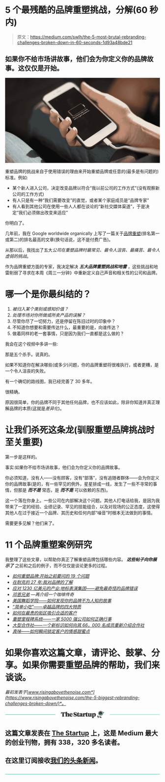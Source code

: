 # 5 个最残酷的品牌重塑挑战，分解(60 秒内)

> 原文：<https://medium.com/swlh/the-5-most-brutal-rebranding-challenges-broken-down-in-60-seconds-1d93a48bde21>

## 如果你不给市场讲故事，他们会为你定义你的品牌故事。这仅仅是开始。

![](img/cf1fea3d0f575220bf1385c8a04c12fe.png)

重塑品牌的挑战来自于使用错误的理由来开始重塑品牌或任意的(最多是有问题的)标准。例如:

*   某个新人进入公司，决定改变品牌以符合“我以前公司的工作方式”(没有观察新公司的工作方式)
*   有人只是有一种“我们需要改变”的直觉，或者某个家庭成员是“品牌专家”
*   有人看到其他公司在使用一些人人都在谈论的“新社交媒体渠道”，于是决定“我们必须做出改变来适应”

你明白了。

几年前，我在 Google worldwide organically 上写了一篇关于[品牌重塑](https://www.risingabovethenoise.com/how-to-rebrand-19-questions-ask-before-you-start/)(排名第一或第二)的排名最高的文章(换句话说，这不是付费广告)。

从那以后，我找出了五大*公司在重塑品牌时最常见、最令人沮丧、最痛苦、最令人虚弱的挑战*。

作为品牌重塑方面的专家，我决定解决 ***五大品牌重塑挑战和地雷*** ，这些挑战和地雷削弱了寻求在本周《周三一分钟》中重新定义自己声音和相关性的公司和品牌。

# 哪一个是你最纠结的？

1.  *被归入某个类别或感知价值？*
2.  *处理市场对你所做或所卖产品的误解？*
3.  尽管你尽了一切努力，还是停留在陈旧过时的印象中？
4.  不知道你想要和需要传达什么，最重要的是，向谁传达？
5.  做着同样的老一套事情，只是因为我们一直都是这么做的？

我会在这个视频中多讲一些:

那是五个杀手。说真的。

如果不知道你在解决哪些(或多少)问题，你的品牌重塑将很难执行，或者更糟，是一个令人沮丧的失败。

有一个确切的路线图，我已经完善了 30 多年。

很精确。

原因很简单，你的品牌不同于其他任何品牌，也不应该如此，除非你知道并真正理解品牌的本质(这就是*差异化*)。

# 让我们杀死这条龙(驯服重塑品牌挑战时至关重要)

第一步是这样的。

事实:如果你不给市场讲故事，他们会为你定义你的品牌故事。

你必须知道，没有人——没有顾客，没有“部落”，没有追随者群体——会为你定义你的品牌故事(是的，有一些罕见的例外，星星排成一线，发生了一些不寻常的事情，但那是 ***而不是*** 常态，是 ***而不是*** 可以依赖的东西)。

这一个落在你身上。一些公司在内部解决这个问题。其他人打电话给我，是因为我带来了一定的经验、业绩记录、罕见的技能组合，以及对现场的公正态度，这使得其他人在过于接近一个品牌、其历史和任何内部“噪音”时根本无法做到的事情。

需要更多见解？他们来了。

# 11 个品牌重塑案例研究

我整理了这些文章，以帮助你真正了解重塑品牌包括哪些内容。 ***这些帖子向你展示了*** 之前和之后的例子，而不仅仅是谈论更多的过程。

*   [*如何重塑品牌:开始之前要问的 19 个问题*](https://www.risingabovethenoise.com/how-to-rebrand-19-questions-ask-before-you-start/)
*   [*在耐克的 27 年:我对品牌的了解*](https://www.risingabovethenoise.com/nike-branding-after-27-years-with-david-brier/)
*   [*应对 1230 亿美元的产业:地标表演集团——避免最奇怪的品牌错误*](https://www.risingabovethenoise.com/branding-mistakes-to-avoid-tackling-123-billion-industry/)
*   [*邓恩兄弟*](https://www.risingabovethenoise.com/reintroducing-a-coffee-legend-to-a-new-generation/) *—再介绍一个咖啡传奇*
*   [*美国舞蹈学院——如何发现你的品牌不为人知的故事*](https://www.risingabovethenoise.com/brand-storytelling-case-study/)
*   [*“简单小吃”——卓越品牌的四大特质*](https://www.risingabovethenoise.com/the-4-traits-of-an-exceptional-brand/)
*   [*如何在最贵的街区吸引合适的客户*](https://www.risingabovethenoise.com/increase-traffic-by-attracting-the-right-buyer/)
*   [*重塑里程碑系统——一家 5000 强公司如何正确行事*](https://www.risingabovethenoise.com/how-to-rebrand-how-an-inc-5000-tech-company-did-it-right/)
*   [*大型合作社——一个新标识如何向其 66，000 名成员重新介绍合作社*](https://www.risingabovethenoise.com/new-logo-rebrand-fo-a-co-op-to-its-66000-members/)
*   [*真味——如何瞬间锁定客户的情感甜蜜点*](https://www.risingabovethenoise.com/branding-and-the-emotional-sweet-spot-of-your-customers/)

# 如果你喜欢这篇文章，请评论、鼓掌、分享。如果你需要重塑品牌的帮助，我们来谈谈。

*最初发表于*[*www.risingabovethenoise.com*](https://www.risingabovethenoise.com/the-5-biggest-rebranding-challenges-broken-down/)*。*

[![](img/308a8d84fb9b2fab43d66c117fcc4bb4.png)](https://medium.com/swlh)

## 这篇文章发表在 [The Startup](https://medium.com/swlh) 上，这是 Medium 最大的创业刊物，拥有 338，320 多名读者。

## 在这里订阅接收[我们的头条新闻](http://growthsupply.com/the-startup-newsletter/)。

[![](img/b0164736ea17a63403e660de5dedf91a.png)](https://medium.com/swlh)